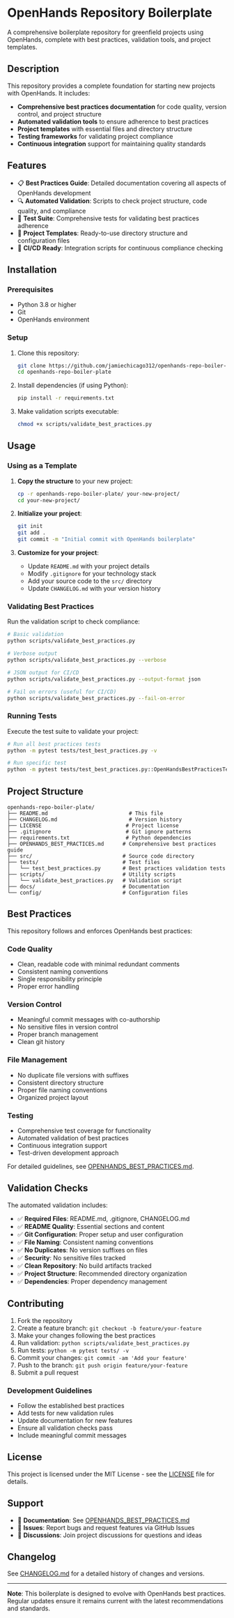 # OpenHands Repository Boilerplate

A comprehensive boilerplate repository for greenfield projects using OpenHands, complete with best practices, validation tools, and project templates.

## Description

This repository provides a complete foundation for starting new projects with OpenHands. It includes:

- **Comprehensive best practices documentation** for code quality, version control, and project structure
- **Automated validation tools** to ensure adherence to best practices
- **Project templates** with essential files and directory structure
- **Testing frameworks** for validating project compliance
- **Continuous integration** support for maintaining quality standards

## Features

- 📋 **Best Practices Guide**: Detailed documentation covering all aspects of OpenHands development
- 🔍 **Automated Validation**: Scripts to check project structure, code quality, and compliance
- 🧪 **Test Suite**: Comprehensive tests for validating best practices adherence
- 📁 **Project Templates**: Ready-to-use directory structure and configuration files
- 🚀 **CI/CD Ready**: Integration scripts for continuous compliance checking

## Installation

### Prerequisites

- Python 3.8 or higher
- Git
- OpenHands environment

### Setup

1. Clone this repository:
   ```bash
   git clone https://github.com/jamiechicago312/openhands-repo-boiler-plate.git
   cd openhands-repo-boiler-plate
   ```

2. Install dependencies (if using Python):
   ```bash
   pip install -r requirements.txt
   ```

3. Make validation scripts executable:
   ```bash
   chmod +x scripts/validate_best_practices.py
   ```

## Usage

### Using as a Template

1. **Copy the structure** to your new project:
   ```bash
   cp -r openhands-repo-boiler-plate/ your-new-project/
   cd your-new-project/
   ```

2. **Initialize your project**:
   ```bash
   git init
   git add .
   git commit -m "Initial commit with OpenHands boilerplate"
   ```

3. **Customize for your project**:
   - Update `README.md` with your project details
   - Modify `.gitignore` for your technology stack
   - Add your source code to the `src/` directory
   - Update `CHANGELOG.md` with your version history

### Validating Best Practices

Run the validation script to check compliance:

```bash
# Basic validation
python scripts/validate_best_practices.py

# Verbose output
python scripts/validate_best_practices.py --verbose

# JSON output for CI/CD
python scripts/validate_best_practices.py --output-format json

# Fail on errors (useful for CI/CD)
python scripts/validate_best_practices.py --fail-on-error
```

### Running Tests

Execute the test suite to validate your project:

```bash
# Run all best practices tests
python -m pytest tests/test_best_practices.py -v

# Run specific test
python -m pytest tests/test_best_practices.py::OpenHandsBestPracticesTest::test_project_structure_exists -v
```

## Project Structure

```
openhands-repo-boiler-plate/
├── README.md                          # This file
├── CHANGELOG.md                       # Version history
├── LICENSE                           # Project license
├── .gitignore                        # Git ignore patterns
├── requirements.txt                  # Python dependencies
├── OPENHANDS_BEST_PRACTICES.md      # Comprehensive best practices guide
├── src/                             # Source code directory
├── tests/                           # Test files
│   └── test_best_practices.py       # Best practices validation tests
├── scripts/                         # Utility scripts
│   └── validate_best_practices.py   # Validation script
├── docs/                            # Documentation
└── config/                          # Configuration files
```

## Best Practices

This repository follows and enforces OpenHands best practices:

### Code Quality
- Clean, readable code with minimal redundant comments
- Consistent naming conventions
- Single responsibility principle
- Proper error handling

### Version Control
- Meaningful commit messages with co-authorship
- No sensitive files in version control
- Proper branch management
- Clean git history

### File Management
- No duplicate file versions with suffixes
- Consistent directory structure
- Proper file naming conventions
- Organized project layout

### Testing
- Comprehensive test coverage for functionality
- Automated validation of best practices
- Continuous integration support
- Test-driven development approach

For detailed guidelines, see [OPENHANDS_BEST_PRACTICES.md](OPENHANDS_BEST_PRACTICES.md).

## Validation Checks

The automated validation includes:

- ✅ **Required Files**: README.md, .gitignore, CHANGELOG.md
- ✅ **README Quality**: Essential sections and content
- ✅ **Git Configuration**: Proper setup and user configuration
- ✅ **File Naming**: Consistent naming conventions
- ✅ **No Duplicates**: No version suffixes on files
- ✅ **Security**: No sensitive files tracked
- ✅ **Clean Repository**: No build artifacts tracked
- ✅ **Project Structure**: Recommended directory organization
- ✅ **Dependencies**: Proper dependency management

## Contributing

1. Fork the repository
2. Create a feature branch: `git checkout -b feature/your-feature`
3. Make your changes following the best practices
4. Run validation: `python scripts/validate_best_practices.py`
5. Run tests: `python -m pytest tests/ -v`
6. Commit your changes: `git commit -am 'Add your feature'`
7. Push to the branch: `git push origin feature/your-feature`
8. Submit a pull request

### Development Guidelines

- Follow the established best practices
- Add tests for new validation rules
- Update documentation for new features
- Ensure all validation checks pass
- Include meaningful commit messages

## License

This project is licensed under the MIT License - see the [LICENSE](LICENSE) file for details.

## Support

- 📖 **Documentation**: See [OPENHANDS_BEST_PRACTICES.md](OPENHANDS_BEST_PRACTICES.md)
- 🐛 **Issues**: Report bugs and request features via GitHub Issues
- 💬 **Discussions**: Join project discussions for questions and ideas

## Changelog

See [CHANGELOG.md](CHANGELOG.md) for a detailed history of changes and versions.

---

**Note**: This boilerplate is designed to evolve with OpenHands best practices. Regular updates ensure it remains current with the latest recommendations and standards.